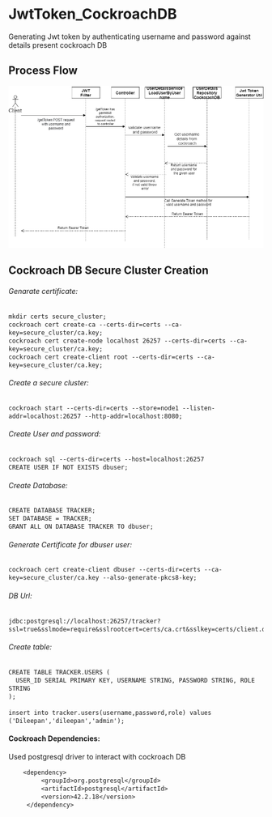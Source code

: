 # JwtToken_CockroachDB
Generating Jwt token by authenticating username and password against details present cockroach DB


## Process Flow

  ![alt text](flow.png)
  
## Cockroach DB Secure Cluster Creation
  
######   Genarate certificate:
 
  
    mkdir certs secure_cluster;
    cockroach cert create-ca --certs-dir=certs --ca-key=secure_cluster/ca.key;
    cockroach cert create-node localhost 26257 --certs-dir=certs --ca-key=secure_cluster/ca.key;
    cockroach cert create-client root --certs-dir=certs --ca-key=secure_cluster/ca.key;
  
######   Create a secure cluster:
    
    cockroach start --certs-dir=certs --store=node1 --listen-addr=localhost:26257 --http-addr=localhost:8080;
  
######   Create User and password:
 
    cockroach sql --certs-dir=certs --host=localhost:26257
    CREATE USER IF NOT EXISTS dbuser;
  
######   Create Database:
  
    CREATE DATABASE TRACKER;
    SET DATABASE = TRACKER;
    GRANT ALL ON DATABASE TRACKER TO dbuser;
  
  
######   Generate Certificate for dbuser user:
  
    cockroach cert create-client dbuser --certs-dir=certs --ca-key=secure_cluster/ca.key --also-generate-pkcs8-key;
  
  
######   DB Url:
  
    jdbc:postgresql://localhost:26257/tracker?ssl=true&sslmode=require&sslrootcert=certs/ca.crt&sslkey=certs/client.dbuser.key.pk8&sslcert=certs/client.dbuser.crt
  
######   Create table:
  
    CREATE TABLE TRACKER.USERS (
      USER_ID SERIAL PRIMARY KEY, USERNAME STRING, PASSWORD STRING, ROLE STRING
    );
  
    insert into tracker.users(username,password,role) values ('Dileepan','dileepan','admin');
    
#### Cockroach Dependencies:
 
 Used postgresql driver to interact with cockroach DB
 
        <dependency>
             <groupId>org.postgresql</groupId>
             <artifactId>postgresql</artifactId>
             <version>42.2.18</version>
         </dependency>
